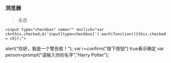 ### 浏览器
>全选
~~~
<input type="checkbox" name="" onclick="var ck=this.checked;$('input[type=checkbox]').each(function(){this.checked = ck});">
~~~
alert("你好，我是一个警告框！");
var r=confirm("按下按钮") true表示确定
var person=prompt("请输入你的名字","Harry Potter");